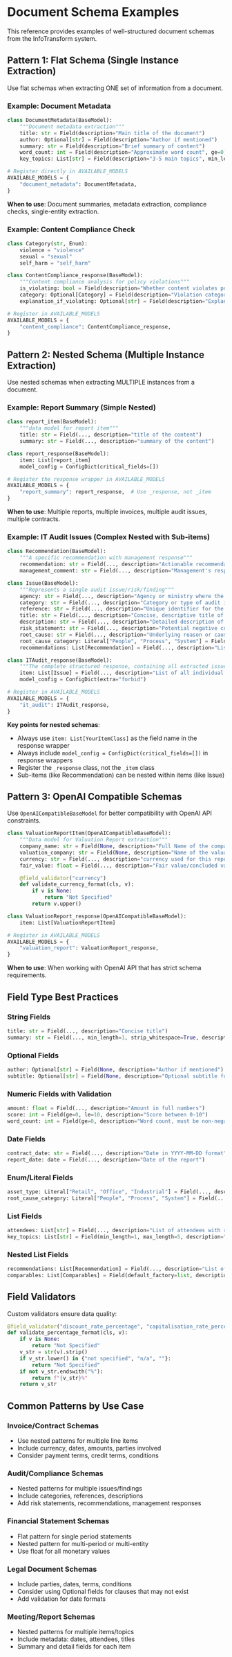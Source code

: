 # Document Schema Examples

This reference provides examples of well-structured document schemas from the InfoTransform system.

## Pattern 1: Flat Schema (Single Instance Extraction)

Use flat schemas when extracting ONE set of information from a document.

### Example: Document Metadata

```python
class DocumentMetadata(BaseModel):
    """Document metadata extraction"""
    title: str = Field(description="Main title of the document")
    author: Optional[str] = Field(description="Author if mentioned")
    summary: str = Field(description="Brief summary of content")
    word_count: int = Field(description="Approximate word count", ge=0)
    key_topics: List[str] = Field(description="3-5 main topics", min_length=1, max_length=5)

# Register directly in AVAILABLE_MODELS
AVAILABLE_MODELS = {
    "document_metadata": DocumentMetadata,
}
```

**When to use**: Document summaries, metadata extraction, compliance checks, single-entity extraction.

### Example: Content Compliance Check

```python
class Category(str, Enum):
    violence = "violence"
    sexual = "sexual"
    self_harm = "self_harm"

class ContentCompliance_response(BaseModel):
    """Content compliance analysis for policy violations"""
    is_violating: bool = Field(description="Whether content violates policies")
    category: Optional[Category] = Field(description="Violation category if applicable")
    explanation_if_violating: Optional[str] = Field(description="Explanation of violation")

# Register in AVAILABLE_MODELS
AVAILABLE_MODELS = {
    "content_compliance": ContentCompliance_response,
}
```

## Pattern 2: Nested Schema (Multiple Instance Extraction)

Use nested schemas when extracting MULTIPLE instances from a document.

### Example: Report Summary (Simple Nested)

```python
class report_item(BaseModel):
    """data model for report item"""
    title: str = Field(..., description="title of the content")
    summary: str = Field(..., description="summary of the content")

class report_response(BaseModel):
    item: List[report_item]
    model_config = ConfigDict(critical_fields=[])

# Register the response wrapper in AVAILABLE_MODELS
AVAILABLE_MODELS = {
    "report_summary": report_response,  # Use _response, not _item
}
```

**When to use**: Multiple reports, multiple invoices, multiple audit issues, multiple contracts.

### Example: IT Audit Issues (Complex Nested with Sub-items)

```python
class Recommendation(BaseModel):
    """A specific recommendation with management response"""
    recommendation: str = Field(..., description="Actionable recommendation for addressing the audit issue.")
    management_comment: str = Field(..., description="Management's response to the recommendation.")

class Issue(BaseModel):
    """Represents a single audit issue/risk/finding"""
    agency: str = Field(..., description="Agency or ministry where the issue was identified.")
    category: str = Field(..., description="Category or type of audit issue (e.g., Procurement, Data Security).")
    reference: str = Field(..., description="Unique identifier for the issue (e.g., Finding 1, Finding 2).")
    title: str = Field(..., description="Concise, descriptive title of the issue.")
    description: str = Field(..., description="Detailed description of the audit finding.")
    risk_statement: str = Field(..., description="Potential negative consequences if not addressed.")
    root_cause: str = Field(..., description="Underlying reason or cause of the issue.")
    root_cause_category: Literal["People", "Process", "System"] = Field(..., description="Categorization of the root cause.")
    recommendations: List[Recommendation] = Field(..., description="List of recommendations and management comments.")

class ITAudit_response(BaseModel):
    """The complete structured response, containing all extracted issues"""
    item: List[Issue] = Field(..., description="List of all individual audit issues extracted from the report.")
    model_config = ConfigDict(extra="forbid")

# Register in AVAILABLE_MODELS
AVAILABLE_MODELS = {
    "it_audit": ITAudit_response,
}
```

**Key points for nested schemas**:
- Always use `item: List[YourItemClass]` as the field name in the response wrapper
- Always include `model_config = ConfigDict(critical_fields=[])` in response wrappers
- Register the `_response` class, not the `_item` class
- Sub-items (like Recommendation) can be nested within items (like Issue)

## Pattern 3: OpenAI Compatible Schemas

Use `OpenAICompatibleBaseModel` for better compatibility with OpenAI API constraints.

```python
class ValuationReportItem(OpenAICompatibleBaseModel):
    """Data model for Valuation Report extraction"""
    company_name: str = Field(None, description="Full Name of the company being valuated")
    valuation_company: str = Field(None, description="Name of the valuation company")
    currency: str = Field(..., description="currency used for this report, output in ISO4217 format")
    fair_value: float = Field(..., description="Fair value/concluded value. Express as full numbers without abbreviations.")

    @field_validator("currency")
    def validate_currency_format(cls, v):
        if v is None:
            return "Not Specified"
        return v.upper()

class ValuationReport_response(OpenAICompatibleBaseModel):
    item: List[ValuationReportItem]

# Register in AVAILABLE_MODELS
AVAILABLE_MODELS = {
    "valuation_report": ValuationReport_response,
}
```

**When to use**: When working with OpenAI API that has strict schema requirements.

## Field Type Best Practices

### String Fields
```python
title: str = Field(..., description="Concise title")
summary: str = Field(..., min_length=1, strip_whitespace=True, description="Detailed summary")
```

### Optional Fields
```python
author: Optional[str] = Field(None, description="Author if mentioned")
subtitle: Optional[str] = Field(None, description="Optional subtitle for context")
```

### Numeric Fields with Validation
```python
amount: float = Field(..., description="Amount in full numbers")
score: int = Field(ge=0, le=10, description="Score between 0-10")
word_count: int = Field(ge=0, description="Word count, must be non-negative")
```

### Date Fields
```python
contract_date: str = Field(..., description="Date in YYYY-MM-DD format")
report_date: date = Field(..., description="Date of the report")
```

### Enum/Literal Fields
```python
asset_type: Literal["Retail", "Office", "Industrial"] = Field(..., description="Type of asset")
root_cause_category: Literal["People", "Process", "System"] = Field(..., description="Root cause category")
```

### List Fields
```python
attendees: List[str] = Field(..., description="List of attendees with roles")
key_topics: List[str] = Field(min_length=1, max_length=5, description="3-5 main topics")
```

### Nested List Fields
```python
recommendations: List[Recommendation] = Field(..., description="List of recommendations")
comparables: List[Comparables] = Field(default_factory=list, description="List of comparable properties")
```

## Field Validators

Custom validators ensure data quality:

```python
@field_validator("discount_rate_percentage", "capitalisation_rate_percentage")
def validate_percentage_format(cls, v):
    if v is None:
        return "Not Specified"
    v_str = str(v).strip()
    if v_str.lower() in {"not specified", "n/a", ""}:
        return "Not Specified"
    if not v_str.endswith("%"):
        return f"{v_str}%"
    return v_str
```

## Common Patterns by Use Case

### Invoice/Contract Schemas
- Use nested patterns for multiple line items
- Include currency, dates, amounts, parties involved
- Consider payment terms, credit terms, conditions

### Audit/Compliance Schemas
- Nested patterns for multiple issues/findings
- Include categories, references, descriptions
- Add risk statements, recommendations, management responses

### Financial Statement Schemas
- Flat pattern for single period statements
- Nested pattern for multi-period or multi-entity
- Use float for all monetary values

### Legal Document Schemas
- Include parties, dates, terms, conditions
- Consider using Optional fields for clauses that may not exist
- Add validation for date formats

### Meeting/Report Schemas
- Nested patterns for multiple items/topics
- Include metadata: dates, attendees, titles
- Summary and detail fields for each item
